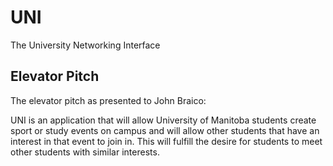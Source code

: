 # UNI
The University Networking Interface

## Elevator Pitch 
The elevator pitch as presented to John Braico:
>
UNI is an application that will allow University of Manitoba students create sport or study events on campus and will allow other students that have an interest in that event to join in. This will fulfill the desire for students to meet other students with similar interests.
